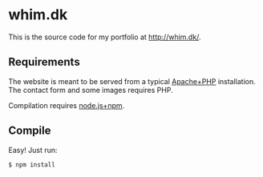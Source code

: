 whim.dk
=======
This is the source code for my portfolio at <http://whim.dk/>.

Requirements
------------
The website is meant to be served from a typical [Apache+PHP](//apachefriends.org/) installation. The contact form and some images requires PHP.

Compilation requires [node.js+npm](http://nodejs.org/).

Compile
-------
Easy! Just run:

    $ npm install
